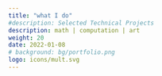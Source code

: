 ```yaml
---
title: "what I do"
#description: Selected Technical Projects
description: math | computation | art
weight: 20
date: 2022-01-08
# background: bg/portfolio.png
logo: icons/mult.svg
---
```

